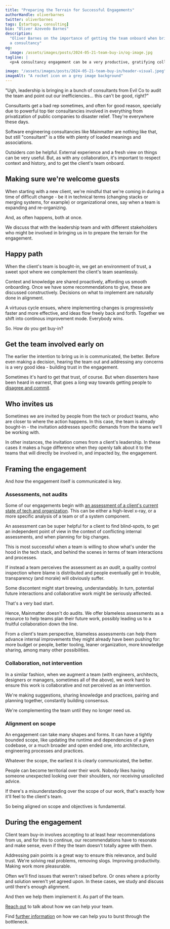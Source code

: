 ```yaml
---
title: "Preparing the Terrain for Successful Engagements"
authorHandle: oliverbarnes
twitter: oliverbarnes
tags: [startups, consulting]
bio: "Oliver Azevedo Barnes"
description:
  "Oliver Barnes on the importance of getting the team onboard when bringing in
  a consultancy"
og:
  image: /assets/images/posts/2024-05-21-team-buy-in/og-image.jpg
tagline: |
  <p>A consultancy engagement can be a very productive, gratifying collaborative process. That's _if_ the client's team is onboard with having it come in to help</p>

image: "/assets/images/posts/2024-05-21-team-buy-in/header-visual.jpeg"
imageAlt: "A rocket icon on a grey image background"
---
```


"Ugh, leadership is bringing in a bunch of consultants from Evil Co to audit the team and point out our inefficiencies… this can't be good, right?"

Consultants get a bad rep sometimes, and often for good reason, specially due to powerful top tier consultancies involved in everything from privatization of public companies to disaster relief. They're everywhere these days.

Software engineering consultancies like Mainmatter are nothing like that, but still "consultant" is a title with plenty of loaded meanings and associations.

Outsiders _can_ be helpful. External experience and a fresh view on things can be very useful. But, as with any collaboration, it's important to respect context and history, and to get the client's team onboard.

## Making sure we're welcome guests

When starting with a new client, we're mindful that we're coming in during a time of difficult change - be it in technical terms (changing stacks or merging systems, for example) or organizational ones, say when a team is expanding and re-organizing.

And, as often happens, both at once.

We discuss that with the leadership team and with different stakeholders who might be involved in bringing us in to prepare the terrain for the engagement.

## Happy path

When the client's team is bought-in, we get an environment of trust, a sweet spot where we complement the client's team seamlessly.

Context and knowledge are shared proactively, affording us smooth onboarding. Once we have some recommendations to give, these are discussed constructively. Decisions on what to implement are naturally done in alignment.

A virtuous cycle ensues, where implementing changes is progressively faster and more effective, and ideas flow freely back and forth. Together we shift into continous improvement mode. Everybody wins.

So. How do you get buy-in?

## Get the team involved early on

The earlier the intention to bring us in is communicated, the better. Before even making a decision, hearing the team out and addressing any concerns is a very good idea - building trust in the engagement.

Sometimes it's hard to get that trust, of course. But when dissenters have been heard in earnest, that goes a _long_ way towards getting people to [disagree and commit](https://en.wikipedia.org/wiki/Disagree_and_commit).

## Who invites us

Sometimes we are invited by people from the tech or product teams, who are closer to where the action happens. In this case, the team is already bought-in - the invitation addresses specific demands from the teams we'll be working with.

In other instances, the invitation comes from a client's leadership. In these cases it makes a huge difference when they openly talk about it to the teams that will directly be involved in, and impacted by, the engagement.

## Framing the engagement

And _how_ the engagement itself is communicated is key.

### Assessments, not audits

Some of our engagements begin with [an assessment of a client's current state of tech and organization](https://mainmatter.com/services/strategic-advice/). This can be either a high-level x-ray, or a more specific analysis of a team or of a system component.

An assessment can be super helpful for a client to find blind-spots, to get an independent point of view in the context of conflicting internal assessments, and when planning for big changes.

This is most successful when a team is willing to show what's under the hood in the tech stack, and behind the scenes in terms of team interactions and processes.

If instead a team perceives the assessment as an _audit_, a quality control inspection where blame is distributed and people eventually get in trouble, transparency (and morale) will obviously suffer.

Some discontent might start brewing, understandably. In turn, potential future interactions and collaborative work might be seriously affected.

That's a very bad start.

Hence, Mainmatter doesn't do audits. We offer blameless assessments as a resource to help teams plan their future work, possibly leading us to a fruitful collaboration down the line.

From a client's team perspective, blameless assessments can help them advance internal improvements they might already have been pushing for: more budget or people, better tooling, leaner organization, more knowledge sharing, among many other possibilities.

### Collaboration, not intervention

In a similar fashion, when we augment a team (with engineers, architects, designers or managers, sometimes all of the above), we work hard to ensure this work is collaborative and not perceived as an intervention.

We're making suggestions, sharing knowledge and practices, pairing and planning together, constantly building consensus.

We're complementing the team until they no longer need us.

### Alignment on scope

An engagement can take many shapes and forms. It can have a tightly bounded scope, like updating the runtime and dependencies of a given codebase, or a much broader and open ended one, into architecture, engineering processes and practices.

Whatever the scope, the earliest it is clearly communicated, the better.

People can become territorial over their work. Nobody likes having someone unexpected looking over their shoulders, nor receiving unsolicited advice. 

If there's a misunderstanding over the scope of our work, that's exactly how it'll feel to the client's team.

So being aligned on scope and objectives is fundamental.

## During the engagement

Client team buy-in involves accepting to at least hear recommendations from us, and for this to continue, our recommendations have to resonate and make sense, even if they the team doesn't totally agree with them.

Addressing pain points is a great way to ensure this relevance, and build trust. We're solving real problems, removing slogs. Improving productivity. Making work more pleasurable.

Often we'll find issues that weren't raised before. Or ones where a priority and solution weren't yet agreed upon. In these cases, we study and discuss until there's enough alignment.

And then we help them implement it. As part of the team.

[Reach out](/contact/) to talk about how we can help your team.

Find [further information](/services/team-reinforcement/) on how we can help you to burst through
the bottleneck.
